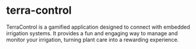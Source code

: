 # terra-control
TerraControl is a gamified application designed to connect with embedded irrigation systems. It provides a fun and engaging way to manage and monitor your irrigation, turning plant care into a rewarding experience.
